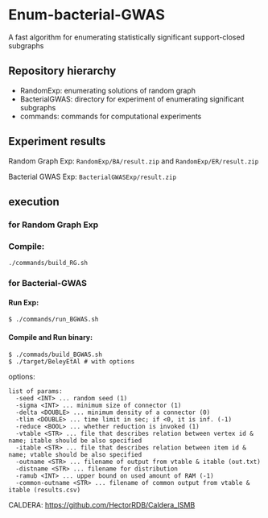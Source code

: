 # Enum-bacterial-GWAS
A fast algorithm for enumerating statistically significant support-closed subgraphs

## Repository hierarchy

- RandomExp: enumerating solutions of random graph
- BacterialGWAS: directory for experiment of enumerating significant subgraphs
- commands: commands for computational experiments

## Experiment results

Random Graph Exp: `RandomExp/BA/result.zip` and `RandomExp/ER/result.zip`

Bacterial GWAS Exp: `BacterialGWASExp/result.zip`

## execution

### for Random Graph Exp

### Compile:

```
./commands/build_RG.sh
```

### for Bacterial-GWAS

#### Run Exp:
```
$ ./commands/run_BGWAS.sh
```

#### Compile and Run binary:
```
$ ./commads/build_BGWAS.sh
$ ./target/BeleyEtAl # with options
```

options:
```
list of params:
  -seed <INT> ... random seed (1)
  -sigma <INT> ... minimum size of connector (1)
  -delta <DOUBLE> ... minimum density of a connector (0)
  -tlim <DOUBLE> ... time limit in sec; if <0, it is inf. (-1)
  -reduce <BOOL> ... whether reduction is invoked (1)
  -vtable <STR> ... file that describes relation between vertex id & name; itable should be also specified
  -itable <STR> ... file that describes relation between item id & name; vtable should be also specified
  -outname <STR> ... filename of output from vtable & itable (out.txt)
  -distname <STR> ... filename for distribution
  -ramub <INT> ... upper bound on used amount of RAM (-1)
  -common-outname <STR> ... filename of common output from vtable & itable (results.csv)
```

CALDERA: https://github.com/HectorRDB/Caldera_ISMB
